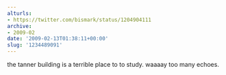 ```yaml
---
alturls:
- https://twitter.com/bismark/status/1204904111
archive:
- 2009-02
date: '2009-02-13T01:38:11+00:00'
slug: '1234489091'
---
```


the tanner building is a terrible place to to study. waaaay too many echoes.

